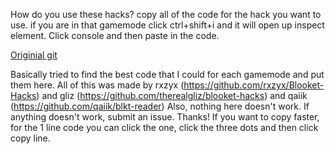 How do you use these hacks? copy all of the code for the hack you want to use. if you are in that gamemode click ctrl+shift+i and it will open up inspect element. Click console and then paste in the code.

[Originial git](https://github.com/pukkwukk/blooket-hacks)

Basically tried to find the best code that I could for each gamemode and put them here. All of this was made by rxzyx (https://github.com/rxzyx/Blooket-Hacks) and gliz (https://github.com/therealgliz/blooket-hacks) and qaiik (https://github.com/qaiik/blkt-reader)
Also, nothing here doesn't work.
If anything doesn't work, submit an issue.
Thanks!
If you want to copy faster, for the 1 line code you can click the one, click the three dots and then click copy line.
